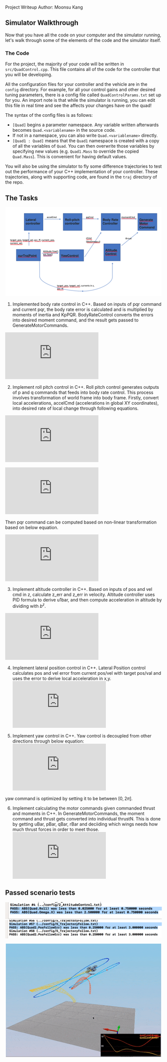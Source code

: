 
Project Writeup 
Author: Moonsu Kang

[image1]: ./img1.png
[image2]: ./img2.png
[image3]: ./img3.png


## Simulator Walkthrough ##

Now that you have all the code on your computer and the simulator running, let's walk through some of the elements of the code and the simulator itself.

### The Code ###

For the project, the majority of your code will be written in `src/QuadControl.cpp`.  This file contains all of the code for the controller that you will be developing.

All the configuration files for your controller and the vehicle are in the `config` directory.  For example, for all your control gains and other desired tuning parameters, there is a config file called `QuadControlParams.txt` set up for you.  An import note is that while the simulator is running, you can edit this file in real time and see the affects your changes have on the quad!

The syntax of the config files is as follows:

 - `[Quad]` begins a parameter namespace.  Any variable written afterwards becomes `Quad.<variablename>` in the source code.
 - If not in a namespace, you can also write `Quad.<variablename>` directly.
 - `[Quad1 : Quad]` means that the `Quad1` namespace is created with a copy of all the variables of `Quad`.  You can then overwrite those variables by specifying new values (e.g. `Quad1.Mass` to override the copied `Quad.Mass`).  This is convenient for having default values.

You will also be using the simulator to fly some difference trajectories to test out the performance of your C++ implementation of your controller. These trajectories, along with supporting code, are found in the `traj` directory of the repo.


## The Tasks ##

![alt text][image1]

1. Implemented body rate control in C++.
Based on inputs of pqr command and current pqr, the body rate error is calculated and is multiplied by moments of inertia and KpPQR.
BodyRateControl converts the errors into desired moment command, and the result gets passed to GenerateMotorCommands.

![eq1](http://latex.codecogs.com/gif.latex?%24%24%20%5Cbegin%7Balign%7D%20%5Cbar%7Bu%7D_p%20%26%3D%20k_%7Bp-p%7D%20*%20p_%7B%5Ctext%7Berror%7D%7D%20%5C%5C%20%5Cbar%7Bu%7D_q%20%26%3D%20k_%7Bp-q%7D%20*%20q_%7B%5Ctext%7Berror%7D%7D%20%5C%5C%20%5Cbar%7Bu%7D_r%20%26%3D%20k_%7Bp-r%7D%20*%20r_%7B%5Ctext%7Berror%7D%7D%20%5Cend%7Balign%7D%20%24%24) 

2. Implement roll pitch control in C++.
Roll pitch control generates outputs of p and q commands that feeds into body rate control. This process involves transformation of world frame into body frame. 
Firstly, convert local accelerations, accelCmd (accelerations in global XY coordinates), into desired rate of local change through following equations.

![eq2](http://latex.codecogs.com/gif.latex?%24%24%5Cdot%7Bb%7D%5Ex_c%20%3D%20k_p%28b%5Ex_c%20-%20b%5Ex_a%29%24%24)

![eq3](http://latex.codecogs.com/gif.latex?%24%24%5Cdot%7Bb%7D%5Ey_c%20%3D%20k_p%28b%5Ey_c%20-%20b%5Ey_a%29%24%24)

Then pqr command can be computed based on non-linear transformation based on below equation.

![eq4](http://latex.codecogs.com/gif.latex?%24%24%20%5Cbegin%7Bpmatrix%7D%20p_c%20%5C%5C%20q_c%20%5C%5C%20%5Cend%7Bpmatrix%7D%20%3D%20%5Cfrac%7B1%7D%7BR_%7B33%7D%7D%5Cbegin%7Bpmatrix%7D%20R_%7B21%7D%20%26%20-R_%7B11%7D%20%5C%5C%20R_%7B22%7D%20%26%20-R_%7B12%7D%20%5Cend%7Bpmatrix%7D%20%5Ctimes%20%5Cbegin%7Bpmatrix%7D%20%5Cdot%7Bb%7D%5Ex_c%20%5C%5C%20%5Cdot%7Bb%7D%5Ey_c%20%5Cend%7Bpmatrix%7D%20%24%24)

3. Implement altitude controller in C++.
Based on inputs of pos and vel cmd in z, calculate z_err and z_err in velocity. Altitude controller uses PID formula to derive u1bar, and then compute acceleration in altitude by dividing with $b^z$. 

![eq5](http://latex.codecogs.com/gif.latex?%24%24c%20%3D%20%5Cfrac%7B%28%5Cbar%7Bu%7D_1%20-%20g%29%7D%7Bb%5Ez%7D%24%24)


4. Implement lateral position control in C++.
Lateral Position control calculates pos and vel error from current pos/vel with target pos/val and uses the error to derive local acceleration in x,y.
![eq6](http://latex.codecogs.com/gif.latex?%24%24%5Cddot%7Bx%7D_%7B%5Ctext%7Bcommand%7D%7D%20%3D%20k%5Ex_p%28x_t-x_a%29%20&plus;%20k_d%5Ex%28%5Cdot%7Bx%7D_t%20-%20%5Cdot%7Bx%7D_a%29&plus;%20%5Cddot%7Bx%7D_t%24%24)


5. Implement yaw control in C++.
Yaw control is decoupled from other directions through below equation:
![eq7](http://latex.codecogs.com/gif.latex?%24%24r_c%20%3D%20k_p%20%28%5Cpsi_t%20-%20%5Cpsi_a%29%24%24)

yaw command is optimized by setting it to be between $[0, 2\pi]$.

6. Implement calculating the motor commands given commanded thrust and moments in C++.
In GenerateMotorCommands, the moment command and thrust gets converted into individual thrustN.
This is done by getting uBar, pBar, qBar, rBar and deciiding which wings needs how much thrust forces in order to meet those.
![eq8](http://latex.codecogs.com/gif.latex?%24%24%20%5Cbegin%7Balign%7D%20F_%7Btotal%7D%20%26%3D%20F_1%20&plus;%20F_2%20&plus;%20F_3%20&plus;%20F_4%20%5C%5C%20%5Ctau_x%20%26%3D%20%28F_1%20&plus;%20F_4%20-%20F_2%20-%20F_3%29l%20%5C%5C%20%5Ctau_y%20%26%3D%20%28F_1%20&plus;%20F_2%20-%20F_3%20-%20F_4%29l%20%5C%5C%20%5Ctau_z%20%26%3D%20%5Ctau_1%20&plus;%20%5Ctau_2%20&plus;%20%5Ctau_3%20&plus;%20%5Ctau_4%20%5Cend%7Balign%7D%20%24%24)

## Passed scenario tests ## 

![alt text][image2]
![alt text][image3]


<p align="center">
<img src="./scenario5.gif" width="500"/>
</p>

